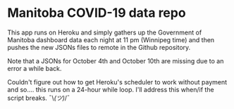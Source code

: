 # Manitoba COVID-19 data repo
This app runs on Heroku and simply gathers up the Government of Manitoba dashboard data each night at 11 pm (Winnipeg time) and then pushes the new JSONs files to remote in the Github repository.

Note that a JSONs for October 4th and October 10th are missing due to an error a while back.

Couldn't figure out how to get Heroku's scheduler to work without payment and so.... this runs on a 24-hour while loop. I'll address this when/if the script breaks.
¯\\_(ツ)_/¯

